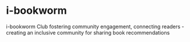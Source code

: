 # i-bookworm
i-bookworm Club fostering community engagement, connecting readers -creating an inclusive community for sharing book recommendations
